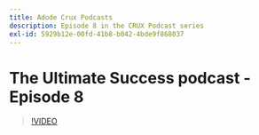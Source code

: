 ```yaml
---
title: Adode Crux Podcasts
description: Episode 8 in the CRUX Podcast series
exl-id: 5929b12e-00fd-41b8-b042-4bde9f868037
---
```

# The Ultimate Success podcast - Episode 8

>[!VIDEO](https://video.tv.adobe.com/v/3429404?quality=12learn=on)
